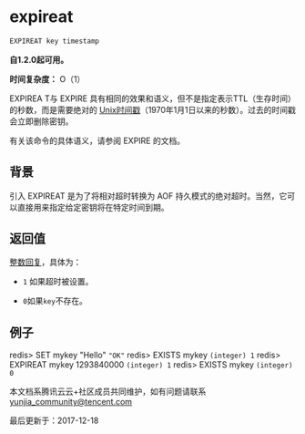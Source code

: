 # expireat

```javascript
EXPIREAT key timestamp
```

**自1.2.0起可用。**

**时间复杂度：** O（1）

EXPIREA T与 EXPIRE 具有相同的效果和语义，但不是指定表示TTL（生存时间）的秒数，而是需要绝对的 [Unix时间戳](http://en.wikipedia.org/wiki/Unix_time)（1970年1月1日以来的秒数）。过去的时间戳会立即删除密钥。

有关该命令的具体语义，请参阅 EXPIRE 的文档。

## 背景

引入 EXPIREAT 是为了将相对超时转换为 AOF 持久模式的绝对超时。当然，它可以直接用来指定给定密钥将在特定时间到期。

## 返回值

[整数回复](https://redis.io/topics/protocol#integer-reply)，具体为：

- `1` 如果超时被设置。

- `0`如果`key`不存在。

## 例子

redis> SET mykey "Hello" `"OK"` redis> EXISTS mykey `(integer) 1` redis> EXPIREAT mykey 1293840000 `(integer) 1` redis> EXISTS mykey `(integer) 0`

本文档系腾讯云云+社区成员共同维护，如有问题请联系 yunjia_community@tencent.com

最后更新于：2017-12-18


  
